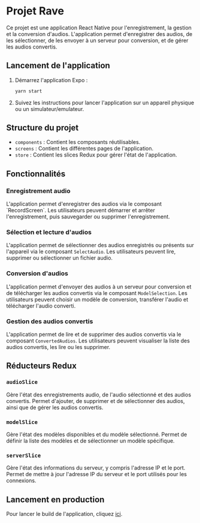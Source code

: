 
# Projet Rave

Ce projet est une application React Native pour l'enregistrement, la gestion et la conversion d'audios. L'application permet d'enregistrer des audios, de les sélectionner, de les envoyer à un serveur pour conversion, et de gérer les audios convertis.

## Lancement de l'application

1. Démarrez l'application Expo :

   ```bash
   yarn start
   ```

2. Suivez les instructions pour lancer l'application sur un appareil physique ou un simulateur/emulateur.

## Structure du projet

- `components` : Contient les composants réutilisables.
- `screens` : Contient les différentes pages de l'application.
- `store` : Contient les slices Redux pour gérer l'état de l'application.

## Fonctionnalités

### Enregistrement audio

L'application permet d'enregistrer des audios via le composant \`RecordScreen\`. Les utilisateurs peuvent démarrer et arrêter l'enregistrement, puis sauvegarder ou supprimer l'enregistrement.

### Sélection et lecture d'audios

L'application permet de sélectionner des audios enregistrés ou présents sur l'appareil via le composant `SelectAudio`. Les utilisateurs peuvent lire, supprimer ou sélectionner un fichier audio.

### Conversion d'audios

L'application permet d'envoyer des audios à un serveur pour conversion et de télécharger les audios convertis via le composant `ModelSelection`. Les utilisateurs peuvent choisir un modèle de conversion, transférer l'audio et télécharger l'audio converti.

### Gestion des audios convertis

L'application permet de lire et de supprimer des audios convertis via le composant `ConvertedAudios`. Les utilisateurs peuvent visualiser la liste des audios convertis, les lire ou les supprimer.

## Réducteurs Redux

### `audioSlice`

Gère l'état des enregistrements audio, de l'audio sélectionné et des audios convertis. Permet d'ajouter, de supprimer et de sélectionner des audios, ainsi que de gérer les audios convertis.

### `modelSlice`

Gère l'état des modèles disponibles et du modèle sélectionné. Permet de définir la liste des modèles et de sélectionner un modèle spécifique.

### `serverSlice`

Gère l'état des informations du serveur, y compris l'adresse IP et le port. Permet de mettre à jour l'adresse IP du serveur et le port utilisés pour les connexions.

## Lancement en production

Pour lancer le build de l'application, cliquez [ici](https://expo.dev/preview/update?message=update%20converted%20audio&updateRuntimeVersion=1.0.0&createdAt=2024-06-23T16%3A15%3A33.791Z&slug=exp&projectId=20d35b73-f9e5-4d8a-802d-de04da22fb07&group=b36ced8a-70b4-4524-b8dc-cf296896a167).




